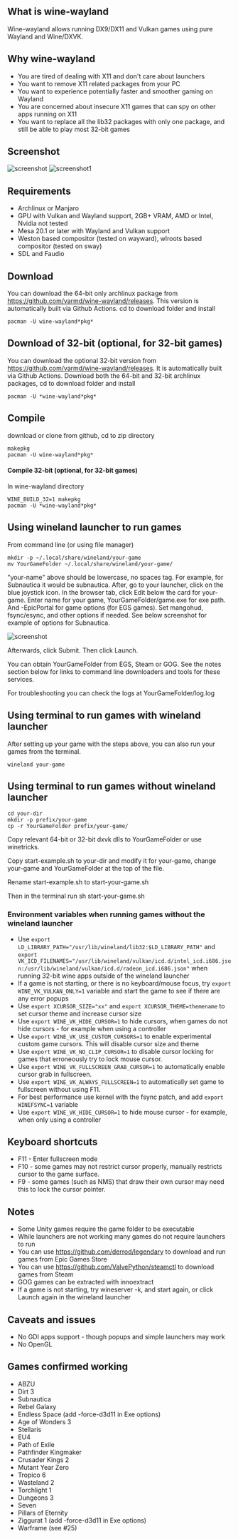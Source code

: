 ## What is wine-wayland

Wine-wayland allows running DX9/DX11 and Vulkan games using pure Wayland and Wine/DXVK.

## Why wine-wayland

 * You are tired of dealing with X11 and don't care about launchers
 * You want to remove X11 related packages from your PC
 * You want to experience potentially faster and smoother gaming on Wayland
 * You are concerned about insecure X11 games that can spy on other apps running on X11
 * You want to replace all the lib32 packages with only one package, and still be able to play most 32-bit games

## Screenshot

![screenshot](https://raw.githubusercontent.com/varmd/wine-wayland/master/screenshot.png "Screenshot")
![screenshot1](https://raw.githubusercontent.com/varmd/wine-wayland/master/screenshot1.png "Screenshot1")

## Requirements

 * Archlinux or Manjaro
 * GPU with Vulkan and Wayland support, 2GB+ VRAM, AMD or Intel, Nvidia not tested
 * Mesa 20.1 or later with Wayland and Vulkan support
 * Weston based compositor (tested on wayward), wlroots based compositor (tested on sway)
 * SDL and Faudio
 
## Download

You can download the 64-bit only archlinux package from https://github.com/varmd/wine-wayland/releases. This version is automatically built via Github Actions. cd to download folder and install
    
    pacman -U wine-wayland*pkg*
    
## Download of 32-bit (optional, for 32-bit games)

You can download the optional 32-bit version from https://github.com/varmd/wine-wayland/releases. It is automatically built via Github Actions. Download both the 64-bit and 32-bit archlinux packages, cd to download folder and install
    
    pacman -U *wine-wayland*pkg* 

## Compile

download or clone from github, cd to zip directory

    makepkg
    pacman -U wine-wayland*pkg*


#### Compile 32-bit (optional, for 32-bit games)

In wine-wayland directory

    WINE_BUILD_32=1 makepkg
    pacman -U *wine-wayland*pkg*

## Using wineland launcher to run games

From command line (or using file manager)

    mkdir -p ~/.local/share/wineland/your-game
    mv YourGameFolder ~/.local/share/wineland/your-game/
    
"your-name" above should be lowercase, no spaces tag. For example, for Subnautica it would be subnautica. After, go to your launcher, click on the blue joystick icon. In the browser tab, click Edit below the card for your-game. Enter name for your game, YourGameFolder/game.exe for exe path. And -EpicPortal for game options (for EGS games). Set mangohud, fsync/esync, and other options if needed. See below screenshot for example of options for Subnautica.

![screenshot](https://raw.githubusercontent.com/varmd/wine-wayland/master/wineland/wineland-screenshot-2.png "Screenshot")

Afterwards, click Submit. Then click Launch.

You can obtain YourGameFolder from EGS, Steam or GOG. See the notes section below for links to command line downloaders and tools for these services.

For troubleshooting you can check the logs at YourGameFolder/log.log
  
## Using terminal to run games with wineland launcher

After setting up your game with the steps above, you can
also run your games from the terminal.

    wineland your-game
    
## Using terminal to run games without wineland launcher

    cd your-dir
    mkdir -p prefix/your-game
    cp -r YourGameFolder prefix/your-game/
   
Copy relevant 64-bit or 32-bit dxvk dlls to YourGameFolder or use winetricks.

Copy start-example.sh to your-dir and modify it for your-game, change your-game and YourGameFolder at the top of the file.

Rename start-example.sh to start-your-game.sh

Then in the terminal run sh start-your-game.sh

### Environment variables when running games without the wineland launcher

* Use `export LD_LIBRARY_PATH="/usr/lib/wineland/lib32:$LD_LIBRARY_PATH"` and `export VK_ICD_FILENAMES="/usr/lib/wineland/vulkan/icd.d/intel_icd.i686.json:/usr/lib/wineland/vulkan/icd.d/radeon_icd.i686.json"` when running 32-bit wine apps outside of the wineland launcher
* If a game is not starting, or there is no keyboard/mouse focus, try `export WINE_VK_VULKAN_ONLY=1` variable and start the game to see if there are any error popups
* Use `export XCURSOR_SIZE="xx"` and `export XCURSOR_THEME=themename` to set cursor theme and increase cursor size 
* Use `export WINE_VK_HIDE_CURSOR=1` to hide cursors, when games do not hide cursors - for example when using a controller
* Use `export WINE_VK_USE_CUSTOM_CURSORS=1` to enable experimental custom game cursors. This will disable cursor size and theme
* Use `export WINE_VK_NO_CLIP_CURSOR=1` to disable cursor locking for games that erroneously try to lock mouse cursor.
* Use `export WINE_VK_FULLSCREEN_GRAB_CURSOR=1` to automatically enable cursor grab in fullscreen.
* Use `export WINE_VK_ALWAYS_FULLSCREEN=1` to automatically set game to fullscreen without using F11.
* For best performance use kernel with the fsync patch, and add `export WINEFSYNC=1` variable
* Use `export WINE_VK_HIDE_CURSOR=1` to hide mouse cursor - for example, when only using a controller

## Keyboard shortcuts

* F11 - Enter fullscreen mode
* F10 - some games may not restrict cursor properly, manually restricts cursor to the game surface. 
* F9 - some games (such as NMS) that draw their own cursor may need this to lock the cursor pointer.


## Notes

* Some Unity games require the game folder to be executable
* While launchers are not working many games do not require launchers to run
* You can use https://github.com/derrod/legendary to download and run games from Epic Games Store
* You can use https://github.com/ValvePython/steamctl to download games from Steam
* GOG games can be extracted with innoextract
* If a game is not starting, try wineserver -k, and start again, or click Launch again in the wineland launcher


## Caveats and issues

* No GDI apps support - though popups and simple launchers may work
* No OpenGL

## Games confirmed working

* ABZU
* Dirt 3
* Subnautica
* Rebel Galaxy
* Endless Space (add -force-d3d11 in Exe options)
* Age of Wonders 3
* Stellaris
* EU4
* Path of Exile
* Pathfinder Kingmaker
* Crusader Kings 2
* Mutant Year Zero
* Tropico 6
* Wasteland 2
* Torchlight 1
* Dungeons 3
* Seven
* Pillars of Eternity
* Ziggurat 1 (add -force-d3d11 in Exe options)
* Warframe (see #25)
